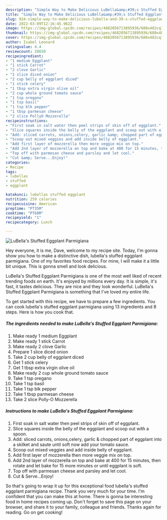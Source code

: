 ```yaml
---
description: "Simple Way to Make Delicious LuBella&amp;#39;s Stuffed Eggplant Parmigiana"
title: "Simple Way to Make Delicious LuBella&amp;#39;s Stuffed Eggplant Parmigiana"
slug: 924-simple-way-to-make-delicious-lubella-and-39-s-stuffed-eggplant-parmigiana
date: 2022-03-09T12:16:45.962Z
image: https://img-global.cpcdn.com/recipes/4682056713895936/680x482cq70/lubellas-stuffed-eggplant-parmigiana-recipe-main-photo.jpg
thumbnail: https://img-global.cpcdn.com/recipes/4682056713895936/680x482cq70/lubellas-stuffed-eggplant-parmigiana-recipe-main-photo.jpg
cover: https://img-global.cpcdn.com/recipes/4682056713895936/680x482cq70/lubellas-stuffed-eggplant-parmigiana-recipe-main-photo.jpg
author: Isabel Leonard
ratingvalue: 4.4
reviewcount: 28650
recipeingredient:
- "1 medium Eggplant"
- "1 stick Carrot"
- "2 clove Garlic"
- "1 slice diced onion"
- "2 cup belly of eggplant diced"
- "1 stick celery"
- "1 tbsp extra virgin olive oil"
- "2 cup whole ground tomato sauce"
- "1 tsp oregano"
- "1 tsp basil"
- "1 tsp blk pepper"
- "1 tbsp parmesan cheese"
- "2 slice PollyO Mozzerella"
recipeinstructions:
- "First soak in salt water then peel strips of skin off of eggplant."
- "Slice squares inside the belly of the eggplant and scoop out with a spoon."
- "Add: sliced carrots, onions,celery, garlic &amp; chopped part of eggplant into a skilket and saute until soft now add your tomato sauce."
- "Scoop out mixed veggies and add inside belly of eggplant."
- "Add first layer of mozzerella then more veggie mix on top."
- "Add 2nd layer of mozzerella on top and bake at 400 for 15 minutes, then rotate and let bake for 15 more minutes or until eggplant is soft."
- "Top off with parmesan cheese and parsley and let cool."
- "Cut &amp; Serve...Enjoy!"
categories:
- Recipe
tags:
- lubellas
- stuffed
- eggplant

katakunci: lubellas stuffed eggplant 
nutrition: 259 calories
recipecuisine: American
preptime: "PT35M"
cooktime: "PT60M"
recipeyield: "1"
recipecategory: Lunch

---
```



![LuBella&#39;s Stuffed Eggplant Parmigiana](https://img-global.cpcdn.com/recipes/4682056713895936/680x482cq70/lubellas-stuffed-eggplant-parmigiana-recipe-main-photo.jpg)

Hey everyone, it is me, Dave, welcome to my recipe site. Today, I'm gonna show you how to make a distinctive dish, lubella&#39;s stuffed eggplant parmigiana. One of my favorites food recipes. For mine, I will make it a little bit unique. This is gonna smell and look delicious.

LuBella&#39;s Stuffed Eggplant Parmigiana is one of the most well liked of recent trending foods on earth. It's enjoyed by millions every day. It is simple, it's fast, it tastes delicious. They are nice and they look wonderful. LuBella&#39;s Stuffed Eggplant Parmigiana is something that I've loved my entire life.




To get started with this recipe, we have to prepare a few ingredients. You can cook lubella&#39;s stuffed eggplant parmigiana using 13 ingredients and 8 steps. Here is how you cook that.

<!--inarticleads1-->

##### The ingredients needed to make LuBella&#39;s Stuffed Eggplant Parmigiana:

1. Make ready 1 medium Eggplant
1. Make ready 1 stick Carrot
1. Make ready 2 clove Garlic
1. Prepare 1 slice diced onion
1. Take 2 cup belly of eggplant diced
1. Get 1 stick celery
1. Get 1 tbsp extra virgin olive oil
1. Make ready 2 cup whole ground tomato sauce
1. Take 1 tsp oregano
1. Take 1 tsp basil
1. Take 1 tsp blk pepper
1. Take 1 tbsp parmesan cheese
1. Take 2 slice Polly-O Mozzerella




<!--inarticleads2-->

##### Instructions to make LuBella&#39;s Stuffed Eggplant Parmigiana:

1. First soak in salt water then peel strips of skin off of eggplant.
1. Slice squares inside the belly of the eggplant and scoop out with a spoon.
1. Add: sliced carrots, onions,celery, garlic &amp; chopped part of eggplant into a skilket and saute until soft now add your tomato sauce.
1. Scoop out mixed veggies and add inside belly of eggplant.
1. Add first layer of mozzerella then more veggie mix on top.
1. Add 2nd layer of mozzerella on top and bake at 400 for 15 minutes, then rotate and let bake for 15 more minutes or until eggplant is soft.
1. Top off with parmesan cheese and parsley and let cool.
1. Cut &amp; Serve...Enjoy!




So that's going to wrap it up for this exceptional food lubella&#39;s stuffed eggplant parmigiana recipe. Thank you very much for your time. I'm confident that you can make this at home. There is gonna be interesting food in home recipes coming up. Don't forget to save this page on your browser, and share it to your family, colleague and friends. Thanks again for reading. Go on get cooking!
